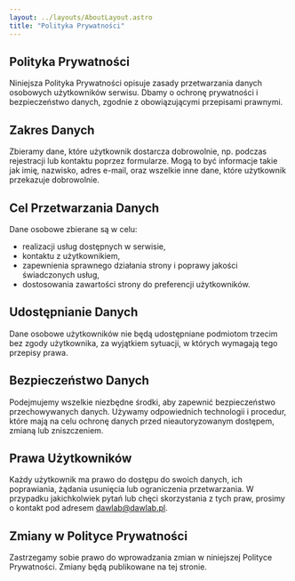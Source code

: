 ```yaml
---
layout: ../layouts/AboutLayout.astro
title: "Polityka Prywatności"
---
```


## Polityka Prywatności

Niniejsza Polityka Prywatności opisuje zasady przetwarzania danych osobowych użytkowników serwisu. Dbamy o ochronę prywatności i bezpieczeństwo danych, zgodnie z obowiązującymi przepisami prawnymi.

## Zakres Danych

Zbieramy dane, które użytkownik dostarcza dobrowolnie, np. podczas rejestracji lub kontaktu poprzez formularze. Mogą to być informacje takie jak imię, nazwisko, adres e-mail, oraz wszelkie inne dane, które użytkownik przekazuje dobrowolnie.

## Cel Przetwarzania Danych

Dane osobowe zbierane są w celu:

- realizacji usług dostępnych w serwisie,
- kontaktu z użytkownikiem,
- zapewnienia sprawnego działania strony i poprawy jakości świadczonych usług,
- dostosowania zawartości strony do preferencji użytkowników.

## Udostępnianie Danych

Dane osobowe użytkowników nie będą udostępniane podmiotom trzecim bez zgody użytkownika, za wyjątkiem sytuacji, w których wymagają tego przepisy prawa.

## Bezpieczeństwo Danych

Podejmujemy wszelkie niezbędne środki, aby zapewnić bezpieczeństwo przechowywanych danych. Używamy odpowiednich technologii i procedur, które mają na celu ochronę danych przed nieautoryzowanym dostępem, zmianą lub zniszczeniem.

## Prawa Użytkowników

Każdy użytkownik ma prawo do dostępu do swoich danych, ich poprawiania, żądania usunięcia lub ograniczenia przetwarzania. W przypadku jakichkolwiek pytań lub chęci skorzystania z tych praw, prosimy o kontakt pod adresem [dawlab@dawlab.pl](mailto:dawlab@dawlab.pl).

## Zmiany w Polityce Prywatności

Zastrzegamy sobie prawo do wprowadzania zmian w niniejszej Polityce Prywatności. Zmiany będą publikowane na tej stronie.
